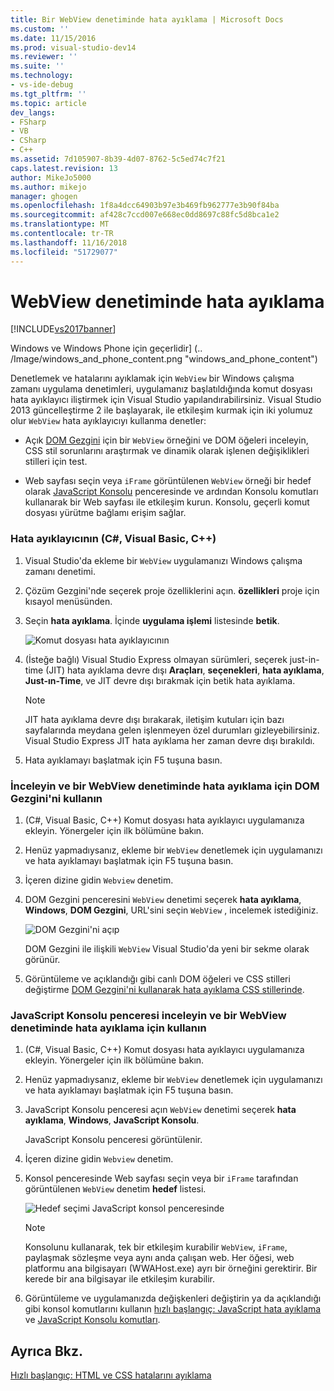 ```yaml
---
title: Bir WebView denetiminde hata ayıklama | Microsoft Docs
ms.custom: ''
ms.date: 11/15/2016
ms.prod: visual-studio-dev14
ms.reviewer: ''
ms.suite: ''
ms.technology:
- vs-ide-debug
ms.tgt_pltfrm: ''
ms.topic: article
dev_langs:
- FSharp
- VB
- CSharp
- C++
ms.assetid: 7d105907-8b39-4d07-8762-5c5ed74c7f21
caps.latest.revision: 13
author: MikeJo5000
ms.author: mikejo
manager: ghogen
ms.openlocfilehash: 1f8a4dcc64903b97e3b469fb962777e3b90f84ba
ms.sourcegitcommit: af428c7ccd007e668ec0dd8697c88fc5d8bca1e2
ms.translationtype: MT
ms.contentlocale: tr-TR
ms.lasthandoff: 11/16/2018
ms.locfileid: "51729077"
---
```

# <a name="debug-a-webview-control"></a>WebView denetiminde hata ayıklama
[!INCLUDE[vs2017banner](../includes/vs2017banner.md)]

Windows ve Windows Phone için geçerlidir] (.. /Image/windows_and_phone_content.png "windows_and_phone_content")  
  
 Denetlemek ve hatalarını ayıklamak için `WebView` bir Windows çalışma zamanı uygulama denetimleri, uygulamanız başlatıldığında komut dosyası hata ayıklayıcı iliştirmek için Visual Studio yapılandırabilirsiniz. Visual Studio 2013 güncelleştirme 2 ile başlayarak, ile etkileşim kurmak için iki yolumuz olur `WebView` hata ayıklayıcıyı kullanma denetler:  
  
-   Açık [DOM Gezgini](../debugger/quickstart-debug-html-and-css.md) için bir `WebView` örneğini ve DOM öğeleri inceleyin, CSS stil sorunlarını araştırmak ve dinamik olarak işlenen değişiklikleri stilleri için test.  
  
-   Web sayfası seçin veya `iFrame` görüntülenen `WebView` örneği bir hedef olarak [JavaScript Konsolu](../debugger/javascript-console-commands.md) penceresinde ve ardından Konsolu komutları kullanarak bir Web sayfası ile etkileşim kurun. Konsolu, geçerli komut dosyası yürütme bağlamı erişim sağlar.  
  
### <a name="attach-the-debugger-c-visual-basic-c"></a>Hata ayıklayıcının (C#, Visual Basic, C++)  
  
1.  Visual Studio'da ekleme bir `WebView` uygulamanızı Windows çalışma zamanı denetimi.  
  
2.  Çözüm Gezgini'nde seçerek proje özelliklerini açın. **özellikleri** proje için kısayol menüsünden.  
  
3.  Seçin **hata ayıklama**. İçinde **uygulama işlemi** listesinde **betik**.  
  
     ![Komut dosyası hata ayıklayıcının](../debugger/media/js-dom-webview-script-debugger.png "JS_DOM_WebView_Script_Debugger")  
  
4.  (İsteğe bağlı) Visual Studio Express olmayan sürümleri, seçerek just-in-time (JIT) hata ayıklama devre dışı **Araçları**, **seçenekleri**, **hata ayıklama**, **Just-ın-Time**, ve JIT devre dışı bırakmak için betik hata ayıklama.  
  
    > [!NOTE]
    >  JIT hata ayıklama devre dışı bırakarak, iletişim kutuları için bazı sayfalarında meydana gelen işlenmeyen özel durumları gizleyebilirsiniz. Visual Studio Express JIT hata ayıklama her zaman devre dışı bırakıldı.  
  
5.  Hata ayıklamayı başlatmak için F5 tuşuna basın.  
  
### <a name="use-the-dom-explorer-to-inspect-and-debug-a-webview-control"></a>İnceleyin ve bir WebView denetiminde hata ayıklama için DOM Gezgini'ni kullanın  
  
1.  (C#, Visual Basic, C++) Komut dosyası hata ayıklayıcı uygulamanıza ekleyin. Yönergeler için ilk bölümüne bakın.  
  
2.  Henüz yapmadıysanız, ekleme bir `WebView` denetlemek için uygulamanızı ve hata ayıklamayı başlatmak için F5 tuşuna basın.  
  
3.  İçeren dizine gidin `Webview` denetim.  
  
4.  DOM Gezgini penceresini `WebView` denetimi seçerek **hata ayıklama**, **Windows**, **DOM Gezgini**, URL'sini seçin `WebView` , incelemek istediğiniz.  
  
     ![DOM Gezgini'ni açıp](../debugger/media/js-dom-webview.png "JS_DOM_WebView")  
  
     DOM Gezgini ile ilişkili `WebView` Visual Studio'da yeni bir sekme olarak görünür.  
  
5.  Görüntüleme ve açıklandığı gibi canlı DOM öğeleri ve CSS stilleri değiştirme [DOM Gezgini'ni kullanarak hata ayıklama CSS stillerinde](../debugger/debug-css-styles-using-dom-explorer.md).  
  
### <a name="use-the-javascript-console-window-to-inspect-and-debug-a-webview-control"></a>JavaScript Konsolu penceresi inceleyin ve bir WebView denetiminde hata ayıklama için kullanın  
  
1.  (C#, Visual Basic, C++) Komut dosyası hata ayıklayıcı uygulamanıza ekleyin. Yönergeler için ilk bölümüne bakın.  
  
2.  Henüz yapmadıysanız, ekleme bir `WebView` denetlemek için uygulamanızı ve hata ayıklamayı başlatmak için F5 tuşuna basın.  
  
3.  JavaScript Konsolu penceresi açın `WebView` denetimi seçerek **hata ayıklama**, **Windows**, **JavaScript Konsolu**.  
  
     JavaScript Konsolu penceresi görüntülenir.  
  
4.  İçeren dizine gidin `Webview` denetim.  
  
5.  Konsol penceresinde Web sayfası seçin veya bir `iFrame` tarafından görüntülenen `WebView` denetim **hedef** listesi.  
  
     ![Hedef seçimi JavaScript konsol penceresinde](../debugger/media/js-console-target.png "JS_Console_Target")  
  
    > [!NOTE]
    >  Konsolunu kullanarak, tek bir etkileşim kurabilir `WebView`, `iFrame`, paylaşmak sözleşme veya aynı anda çalışan web. Her öğesi, web platformu ana bilgisayarı (WWAHost.exe) ayrı bir örneğini gerektirir. Bir kerede bir ana bilgisayar ile etkileşim kurabilir.  
  
6.  Görüntüleme ve uygulamanızda değişkenleri değiştirin ya da açıklandığı gibi konsol komutlarını kullanın [hızlı başlangıç: JavaScript hata ayıklama](../debugger/quickstart-debug-javascript-using-the-console.md) ve [JavaScript Konsolu komutları](../debugger/javascript-console-commands.md).  
  
## <a name="see-also"></a>Ayrıca Bkz.  
 [Hızlı başlangıç: HTML ve CSS hatalarını ayıklama](../debugger/quickstart-debug-html-and-css.md)



